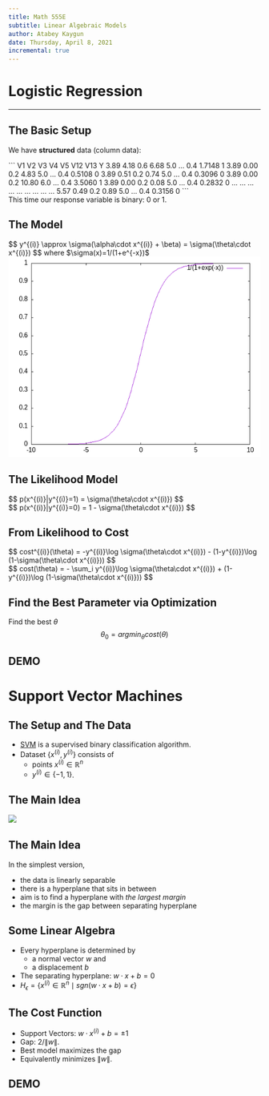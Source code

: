 ```yaml
---
title: Math 555E
subtitle: Linear Algebraic Models
author: Atabey Kaygun
date: Thursday, April 8, 2021
incremental: true
---
```


# Logistic Regression 

---

## The Basic Setup

We have **structured** data (column data):

<div class="fragment">
```
V1      V2      V3     V4   V5      V12  V13     Y
3.89	4.18	0.6	 6.68	5.0	...	0.4	 1.7148	 1
3.89	0.00	0.2	 4.83	5.0	...	0.4	 0.5108	 0
3.89	0.51	0.2	 0.74	5.0	...	0.4	 0.3096	 0
3.89	0.00	0.2	10.80	6.0	...	0.4	 3.5060	 1
3.89	0.00	0.2	 0.08	5.0	...	0.4	 0.2832	 0
...	    ...	    ...	  ...	...	...	...	    ...	 ...
5.57	0.49	0.2	 0.89	5.0	...	0.4	 0.3156	 0
```
</div>

<div class="fragment">
This time our response variable is binary: 0 or 1.
</div>

## The Model

<div class="fragment">
$$ y^{(i)} \approx \sigma(\alpha\cdot x^{(i)} + \beta) = \sigma(\theta\cdot x^{(i)}) $$
where $\sigma(x)=1/(1+e^{-x})$

<img height=400px, src="./images/sigmoid.png">

</div>

## The Likelihood Model

<div class="fragment">
$$ p(x^{(i)}|y^{(i)}=1) = \sigma(\theta\cdot x^{(i)}) $$
</div>
<div class="fragment">
$$ p(x^{(i)}|y^{(i)}=0) = 1 - \sigma(\theta\cdot x^{(i)}) $$
</div>

## From Likelihood to Cost

<div class="fragment">
$$ cost^{(i)}(\theta) = -y^{(i)}\log \sigma(\theta\cdot x^{(i)}) - (1-y^{(i)})\log (1-\sigma(\theta\cdot x^{(i)})) $$
</div>
<div class="fragment">
$$ cost(\theta) =  - \sum_i y^{(i)}\log \sigma(\theta\cdot x^{(i)}) + (1-y^{(i)})\log (1-\sigma(\theta\cdot x^{(i)})) $$
</div>

## Find the Best Parameter via Optimization

Find the best $\theta$
$$ \theta_0 = argmin_\theta cost(\theta) $$

## DEMO

# Support Vector Machines

## The Setup and The Data

+ [SVM](https://en.wikipedia.org/wiki/Support_vector_machine) is a supervised binary classification algorithm.
+ Dataset $\{x^{(i)},y^{(i)}\}$ consists of 
   - points $x^{(i)}\in\mathbb{R}^n$ 
   - $y^{(i)}\in\{-1,1\}$.

## The Main Idea

<img height=450 src="https://upload.wikimedia.org/wikipedia/commons/2/2a/Svm_max_sep_hyperplane_with_margin.png">

## The Main Idea

In the simplest version, 

+ the data is linearly separable 
+ there is a hyperplane that sits in between 
+ aim is to find a hyperplane with *the largest margin*
+ the margin is the gap between separating hyperplane 

## Some Linear Algebra

+ Every hyperplane is determined by 
  - a normal vector $w$ and 
  - a displacement $b$ 
+ The separating hyperplane: $w\cdot x + b = 0$
+ $H_\epsilon = \{ x^{(i)}\in\mathbb{R}^n\mid sgn(w\cdot x + b) = \epsilon \}$

## The Cost Function 

+ Support Vectors: $w\cdot x^{(i)} + b = \pm 1$
+ Gap: $2/\|w\|$.
+ Best model maximizes the gap
+ Equivalently minimizes $\|w\|$.


## DEMO

